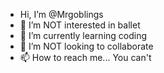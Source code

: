 - Hi, I’m @Mrgoblings
- 👀 I’m NOT interested in ballet
- 🌱 I’m currently learning coding
- 💞️ I’m NOT looking to collaborate
- 📫 How to reach me... You can't

<!---
Mrgoblings/Mrgoblings is a ✨ special ✨ repository because its `README.md` (this file) appears on your GitHub profile.
You can click the Preview link to take a look at your changes.
--->
